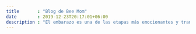 ```yaml
---
title       : "Blog de Bee Mom"
date        : 2019-12-23T20:17:01+06:00
description : "El embarazo es una de las etapas más emocionantes y transformadoras en la vida de una mujer. Durante este tiempo, hay muchos cambios físicos y emocionales que pueden resultar abrumadores. Ya sea que estés buscando consejos sobre cómo cuidar de ti misma durante el embarazo, qué esperar en cada trimestre, o cómo prepararte para la llegada del bebé, este blog te brindará información útil y práctica."
---
```


